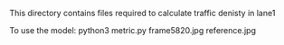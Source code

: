 This directory contains files required to calculate traffic denisty in lane1

To use the model:
python3 metric.py frame5820.jpg reference.jpg
